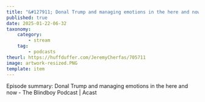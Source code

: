 ```yaml
---
title: "&#127911; Donal Trump and managing emotions in the here and now - The Blindboy Podcast | Acast"
published: true
date: 2025-01-22-06-32
taxonomy:
    category:
        - stream
    tag:
        - podcasts
theurl: https://huffduffer.com/JeremyCherfas/705711
image: artwork-resized.PNG
template: item
---
```


Episode summary: Donal Trump and managing emotions in the here and now - The Blindboy Podcast | Acast
